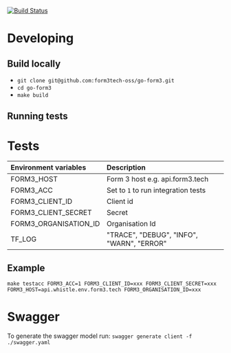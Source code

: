   [![Build Status](https://travis-ci.org/form3tech-oss/go-form3.svg?branch=master)](https://travis-ci.org/form3tech-oss/go-form3)
# Developing
## Build locally
* `git clone git@github.com:form3tech-oss/go-form3.git`
* `cd go-form3`
* `make build`

## Running tests
# Tests

| Environment variables| Description                                |
|:---------------------|:-------------------------------------------|
| FORM3_HOST           | Form 3 host e.g. api.form3.tech            |
| FORM3_ACC            | Set to `1` to run integration tests        |
| FORM3_CLIENT_ID      | Client id                                  |
| FORM3_CLIENT_SECRET  | Secret                                     |
| FORM3_ORGANISATION_ID| Organisation Id                            | 
| TF_LOG               | "TRACE", "DEBUG", "INFO", "WARN", "ERROR"  |

## Example
`make testacc FORM3_ACC=1 FORM3_CLIENT_ID=xxx FORM3_CLIENT_SECRET=xxx FORM3_HOST=api.whistle.env.form3.tech FORM3_ORGANISATION_ID=xxx`


# Swagger
To generate the swagger model run: `swagger generate client -f ./swagger.yaml`
